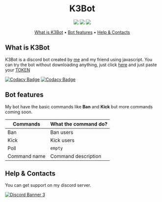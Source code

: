 <h1 align="center"><b>K3Bot</b></h1>

<p align="center">
  <a href='LICENSE'><img src='https://raster.shields.io/badge/License-AGPL3.0%20LIcense-16c60c.svg?style=for-the-badge'></a>
  <a href='https://github.com/Unknownio/SimpleBot/releases'><img src='https://raster.shields.io/badge/Project-Releases-red.svg?style=for-the-badge'></a>
  <a href='#'><img src='https://raster.shields.io/badge/Language-JS-orange.svg?style=for-the-badge'></a>
</p>

<p align="center">
<a href='#what-is-k3bot'>What is K3Bot</a>
•
<a href='#bot-features'>Bot features</a>
•
<a href='#help--contacts'>Help & Contacts</a>
</p>

## What is K3Bot

K3Bot is a discord bot created by [me](https://github.com/Unknownio) and my friend using javascript.
You can try the bot without downloading anything, just click [here](https://repl.it/join/zulovgka-gamerpubg1008) and just paste your [TOKEN](https://www.writebots.com/discord-bot-token/)

[![Codacy Badge](https://api.codacy.com/project/badge/Grade/bd509a54b82d498f89223bd6efb8d7fc)](https://app.codacy.com/gh/Unknownio/ErrorByNight?utm_source=github.com&utm_medium=referral&utm_content=Unknownio/ErrorByNight&utm_campaign=Badge_Grade)
[![Codacy Badge](https://app.codacy.com/project/badge/Grade/34e8ab04941d41099293ebc558d94257)](https://www.codacy.com/gh/Unknownio/SimpleBot/dashboard?utm_source=github.com&amp;utm_medium=referral&amp;utm_content=Unknownio/SimpleBot&amp;utm_campaign=Badge_Grade)

## Bot features
My bot have the basic commands like <b>Ban</b> and <b>Kick</b> but more commands coming soon.

|Commands     | What the command do? |
|-------------|--------------------- |
| Ban         | Ban users            |
| Kick        | Kick users           |
| Poll        | ```empty```          |
| Command name| Command description  |

## Help & Contacts

You can get support on my discord server.

<a target="_blank" rel="noopener noreferrer" href='https://discord.gg/8PDEQqsG5b'>![Discord Banner 3](https://discordapp.com/api/guilds/713417725191389184/widget.png?style=banner3)</a>